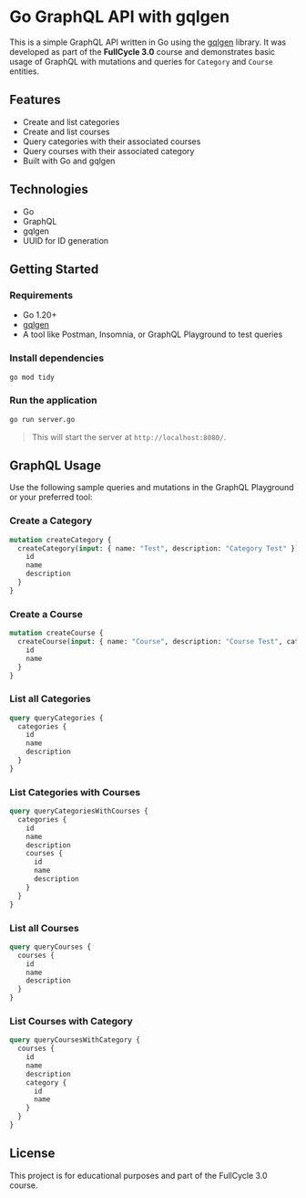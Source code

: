 # Go GraphQL API with gqlgen

This is a simple GraphQL API written in Go using the [gqlgen](https://github.com/99designs/gqlgen) library. It was developed as part of the **FullCycle 3.0** course and demonstrates basic usage of GraphQL with mutations and queries for `Category` and `Course` entities.

## Features

- Create and list categories
- Create and list courses
- Query categories with their associated courses
- Query courses with their associated category
- Built with Go and gqlgen

## Technologies

- Go
- GraphQL
- gqlgen
- UUID for ID generation

## Getting Started

### Requirements

- Go 1.20+
- [gqlgen](https://gqlgen.com/getting-started/)
- A tool like Postman, Insomnia, or GraphQL Playground to test queries

### Install dependencies

```bash
go mod tidy
```

### Run the application

```bash
go run server.go
```

> This will start the server at `http://localhost:8080/`.

## GraphQL Usage

Use the following sample queries and mutations in the GraphQL Playground or your preferred tool:

### Create a Category

```graphql
mutation createCategory {
  createCategory(input: { name: "Test", description: "Category Test" }) {
    id
    name
    description
  }
}
```

### Create a Course

```graphql
mutation createCourse {
  createCourse(input: { name: "Course", description: "Course Test", categoryId: "ebde21a5-9da8-476a-8c8b-50edb5c99e85" }) {
    id
    name
  }
}
```

### List all Categories

```graphql
query queryCategories {
  categories {
    id
    name
    description
  }
}
```

### List Categories with Courses

```graphql
query queryCategoriesWithCourses {
  categories {
    id
    name
    description
    courses {
      id
      name
      description
    }
  }
}
```

### List all Courses

```graphql
query queryCourses {
  courses {
    id
    name
    description
  }
}
```

### List Courses with Category

```graphql
query queryCoursesWithCategory {
  courses {
    id
    name
    description
    category {
      id
      name
    }
  }
}
```

## License

This project is for educational purposes and part of the FullCycle 3.0 course.